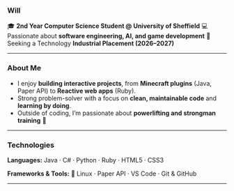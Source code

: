 ### Will

🎓 **2nd Year Computer Science Student @ University of Sheffield**
💻 Passionate about **software engineering, AI, and game development**
🚀 Seeking a Technology **Industrial Placement (2026–2027)**

---

### About Me

* I enjoy **building interactive projects**, from **Minecraft plugins** (Java, Paper API) to **Reactive web apps** (Ruby).
* Strong problem-solver with a focus on **clean, maintainable code** and **learning by doing**.
* Outside of coding, I’m passionate about **powerlifting and strongman training** 💪

---

### Technologies

**Languages:**
Java · C# · Python · Ruby · HTML5 · CSS3

**Frameworks & Tools:**
🐧 Linux · Paper API · VS Code · Git & GitHub

---
